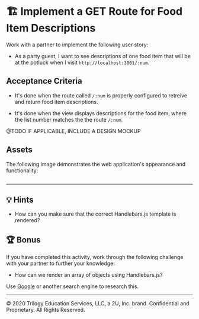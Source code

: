 # 🏗️ Implement a GET Route for Food Item Descriptions 

Work with a partner to implement the following user story:

* As a party guest, I want to see descriptions of one food item that will be at the potluck when I visit `http://localhost:3001/:num`.

## Acceptance Criteria

* It's done when the route called `/:num`  is properly configured to retreive and return food item descriptions.

* It's done when the view displays descriptions for the food item, where the list number matches the the route `/:num`.

@TODO IF APPLICABLE, INCLUDE A DESIGN MOCKUP

## Assets

The following image demonstrates the web application's appearance and functionality:

![]()

---

## 💡 Hints

* How can you make sure that the correct Handlebars.js template is rendered?

## 🏆 Bonus

If you have completed this activity, work through the following challenge with your partner to further your knowledge:

* How can we render an array of objects using Handlebars.js?

Use [Google](https://www.google.com) or another search engine to research this.

---
© 2020 Trilogy Education Services, LLC, a 2U, Inc. brand. Confidential and Proprietary. All Rights Reserved.
